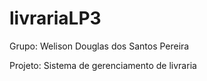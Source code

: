 livrariaLP3
===========

Grupo: Welison Douglas dos Santos Pereira

Projeto: Sistema de gerenciamento de livraria


